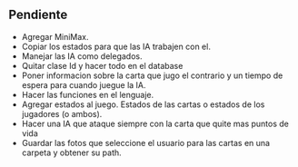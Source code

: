 ## Pendiente

- Agregar MiniMax.
- Copiar los estados para que las IA trabajen con el.
- Manejar las IA como delegados.
- Quitar clase Id y hacer todo en el database
- Poner informacion sobre la carta que jugo el contrario y un tiempo de espera para cuando juegue la IA.
- Hacer las funciones en el lenguaje.
- Agregar estados al juego. Estados de las cartas o estados de los jugadores (o ambos).
- Hacer una IA que ataque siempre con la carta que quite mas puntos de vida
- Guardar las fotos que seleccione el usuario para las cartas en una carpeta y obtener su path.